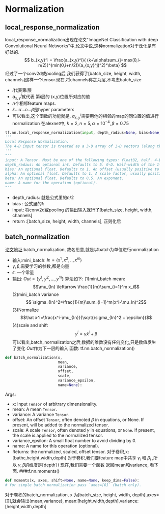 # Normalization
## local_response_normalization
local_response_normalization出现在论文"ImageNet Classification with deep Convolutional Neural Networks"中,论文中说,这种normalization对于泛化是有好处的.
$$ b_{x,y}^i = \frac{a_{x,y}^i}{ (k+\alpha\sum_{j=max(0,i-n/2)}^{min(0,i+n/2)}(a_{x,y}^j)^2)^\beta} $$
经过了一个conv2d或pooling后,我们获得了[batch_size, height, width, channels]这样一个tensor.现在,将channels称之为层,不考虑batch_size
- $i$代表第$i$层
- $a_{x,y}^i$就代表 第$i$层的 (x,y)位置所对应的值
- $n$个相邻feature maps.
- $k...\alpha ... n ...\beta$是hyper parameters
- 可以看出,这个函数的功能就是, $a_{x,y}^i$需要用他的相邻的map的同位置的值进行normalization
在alexnet中, $k=2, n=5, \alpha=10^{-4}, \beta=0.75$
```python
tf.nn.local_response_normalization(input, depth_radius=None, bias=None, alpha=None, beta=None, name=None)
'''
Local Response Normalization.
The 4-D input tensor is treated as a 3-D array of 1-D vectors (along the last dimension), and each vector is normalized independently. Within a given vector, each component is divided by the weighted, squared sum of inputs within depth_radius. In detail,
'''
"""
input: A Tensor. Must be one of the following types: float32, half. 4-D.
depth_radius: An optional int. Defaults to 5. 0-D. Half-width of the 1-D normalization window.
bias: An optional float. Defaults to 1. An offset (usually positive to avoid dividing by 0).
alpha: An optional float. Defaults to 1. A scale factor, usually positive.
beta: An optional float. Defaults to 0.5. An exponent.
name: A name for the operation (optional).
"""
```
- depth_radius:  就是公式里的$n/2$
- bias : 公式里的$k$
- input: 将conv2d或pooling 的输出输入就行了[batch_size, height, width, channels]
- return :[batch_size, height, width, channels], 正则化后
## batch_normalization
[论文地址](https://arxiv.org/pdf/1502.03167v3.pdf)
batch_normalization, 故名思意,就是以batch为单位进行normalization
- 输入:mini_batch: $In=\{x^1,x^2,..,x^m\}$
- $\gamma,\beta$,需要学习的参数,都是向量
- $\epsilon$: 一个常量
- 输出: $Out=\{y^1, y^2, ..., y^m\}$
算法如下:
(1)mini_batch mean:
$$\mu_{In} \leftarrow \frac{1}{m}\sum_{i=1}^m x_i$$
(2)mini_batch variance
$$ \sigma_{In}^2=\frac{1}{m}\sum_{i=1}^m(x^i-\mu_In)^2$$
(3)Normalize
$$\hat x^i=\frac{x^i-\mu_{In}}{\sqrt{\sigma_{In}^2 + \epsilon}}$$
(4)scale and shift
$$ y^i=\gamma\hat x^i + \beta$$
可以看出,batch_normalization之后,数据的维数没有任何变化,只是数值发生了变化
$Out$作为下一层的输入
函数:
tf.nn.batch_normalization()
```python
def batch_normalization(x,
                        mean,
                        variance,
                        offset,
                        scale,
                        variance_epsilon,
                        name=None):
```
Args:
- x: Input `Tensor` of arbitrary dimensionality.
- mean: A mean `Tensor`.
- variance: A variance `Tensor`.
- offset: An offset `Tensor`, often denoted $\beta$ in equations, or None. If present, will be added to the normalized tensor.
- scale: A scale `Tensor`, often denoted $\gamma$ in equations, or `None`. If present, the scale is applied to the normalized tensor.
- variance_epsilon: A small float number to avoid dividing by 0.
- name: A name for this operation (optional).
- Returns: the normalized, scaled, offset tensor.
对于卷积,x:[bathc,height,width,depth]
对于卷积,我们要feature map中共享 $\gamma_i$ 和 $\beta_i$ ,所以 $\gamma, \beta$的维度是[depth]
i
现在,我们需要一个函数 返回mean和variance, 看下面.
###tf.nn.moments()
```python
def moments(x, axes, shift=None, name=None, keep_dims=False):
# for simple batch normalization pass `axes=[0]` (batch only).
```
对于卷积的batch_normalization, x 为[batch_size, height, width, depth],axes=[0],就会输出(mean,variance), mean:[height,width,depth],variance:[height,width,depth]
